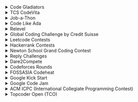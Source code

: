 <details>
<summary>Code Gladiators</summary>
<br>
About <br>
Code Gladiators is an annual coding competition by TechGig, that draws the best and the brightest coding talent from all parts of India. With multiple contests in emerging technologies and the coveted title of Code Gladiators up for grabs, the competition sees enthusiastic participation and has grown from strength to strength with each passing year.The last date to register in this contest is June 20,2022.
<br> Official Website- <br>
https://www.techgig.com/codegladiators<br>

Explanation on Youtube- <br>
https://youtu.be/fzymgR7EdUs

</details>

<details>
<summary>TCS CodeVita</summary>
<br>
About <br>
  
CodeVita, organized annually by TCS, is open to graduate students, promoting competitive programming and skill growth. Top participants earn TCS job interview opportunities. Started in 2012, it raises awareness about competitive coding.

Eligibility: Those graduating in 2024, 2025, 2026, or 2027 worldwide, pursuing engineering/science-related degrees, are eligible. Registration details are typically announced by TCS in advance of the competition.
<br> Official Website- <br>
https://codevita.tcsapps.com<br>
Explanation on Youtube- <br>
https://www.youtube.com/watch?v=V3YUv3nj-UI

</details>

<details>
<summary> Job-a-Thon </summary>
<br>About<br>

Jobathan is a 2.5 hrs coding contest targeted toward hiring freshers and interns, organized by GeeksforGeeks on the 21st of every month for organizations that are looking to hire top coders. Till now nearly 50 companies have trusted it to fulfill their hiring needs.
For this, organizations can directly contact us through our official email address, or they can submit their queries through this form (Form Link), a representative from the GeeksforGeeks’ team will reach out to the organizations.

<br>Official Website- <br>
https://www.geeksforgeeks.org/geeksforgeeks-jobathon/

<br>Explanation on Youtube- <br>
https://youtu.be/EkIv4HuGGcQ

</details>

<details>
<summary> Code Like Ada </summary>
<br>About<br>

Code Like Ada is a women's tech hackathon focused on recruiting the best talent in India conducted by LG Ads Solutions (fromerly known as Alphonso).Top performers will get 2-month internship offers with a stipend of 2.5 Lakhs/month. 

<br>Official Website- <br>
https://www.linkedin.com/posts/lgads_code-like-ada-registration-activity-6975469661500956673-YWt0/?trk=public_profile_like_view&originalSubdomain=in

</details>

<details>
<summary> Relevel </summary>
<br>About<br>

Relevel is India's first hiring tournament platform. At Relevel, job aspirants can get access to multiple jobs in dream companies. Relevel also gives companies easy access to source and select the best of candidates, pre-assessed on their aptitude, competencies and skills.



Relevel, an Unacademy Group Company, is India's first hiring platform that empowers job-seekers to showcase their skills through tests and get their dream job within 15 days.



They are on a mission to democratise job opportunities at some of the finest companies in the country for millions of young Indians.

<br>Official Website- <br>
https://relevel.com/

<br>Explanation on Youtube- <br>
https://www.youtube.com/watch?v=rojSJ4eq9Bg

</details>

<details>
<summary>Global Coding Challenge by Credit Suisse</summary>
<br>
About <br>
The Global Coding Challenge is an online coding competition between participants across the globe. Around 3 weeks, users will be able to attempt solutions to nine coding problems. Participants can improve their code as many times as they like during the competition. After the completion of the competition, the Leaderboards will lock and the Global Coding Champion will be announced shortly. The competition has been entirely designed, built and run by Credit Suisse TAs.

Competition is split across 7 regions: UK, USA & Canada, Europe, India, Southeast Asia, Switzerland, and the rest of the world.9 original questions, ranging from easy to hard, to be answered using any of 6 popular programming languages.There are prizes for the best individual coder globally, the top 3 coders of all 7 regions.

Don't miss the chance to grab exciting prizes including MacBook Pro, iPhone, iPad Pro and much more!
In the past competitions, students who have participated and done well have also joined the Credit Suisse team on a Summer Internship or as Technical Analysts.
<br>
Official Website- <br>
https://www.credit-suisse.com/pwp/hr/en/codingchallenge/#/<br>
<br>
Explanation on Youtube- <br>
https://youtu.be/cJgwxMxNDCU

</details>


<details>
<summary>Leetcode Contests</summary>
<br>
About <br>
Leetcode hosts weekly and biweekly competitions mostly centred around data structures and algorithms. Each contest has a variety of prizes to be won.
<br> Official Website- <br>
leetcode.com/contest<br>

</details>

<details>
<summary>Hackerrank Contests</summary>
<br>
About <br>
Hackerrank Conducts various coding contest which are based on the core knowledge of Data Structures and Algorithms and also for any specific language. They have wide range of exciting quality prizes like macbook too. 
<br> Official Website <br>
https://www.hackerrank.com/contests<br>

</details>

<details>
<summary>Newton School Grand Coding Contest</summary>
<br>
About <br>
Newton School Grand Coding Contest is an annual coding competition by Newton School, it is one of India's Premier Coding Challenges with prizes upto 10Lac Rupees. Top coders of India and across the globe compete in the foremost competitive coding contest of the country. It also gives access to internships and job opportunities directly through Newton School, with their hiring partner network of 800+ companies.
<br> Official Website- <br>
https://www.newtonschool.co/coding-contest<br>

Explanation on Youtube- <br>
https://www.youtube.com/watch?v=W8KXpxYK900&ab_channel=CompetitiveCoding-NewtonSchool

</details>

<details>
<summary>Reply Challenges</summary>
<br>
About <br>
The Reply Code challenge was created in 2019. A team of coding experts from Reply (the Reply Code Masters), entered a few competitions. Based on their experiences, they decided to design a challenge powered by Reply aimed at Replyers first and then to students and professionals.
Now, over four intense hours, participants from all over the world come together each year to solve algorithm-based problems, using any programming language.

The Standard Edition is for students and professionals aged 16 or older. It involves solving logical mathematical problems by writing an algorithm in any programming language. You can train with the past problems and see if the level of the challenge fits for you.

If you're a teen students aged between 14 and 19, you can play on the Teen Edition!
<br> Official Website- <br>
https://challenges.reply.com/tamtamy/home.action<br>

Explanation on Youtube- <br>
https://www.youtube.com/watch?v=DckNhqySweU&list=PLgqiBpQGzC2B8U_c5gOWSSipf0H_1wT4w

</details>

<details>
<summary>Dare2Compete</summary>
<br>
About <br>
Unstop (formerly Dare2Compete) enables companies to engage with candidates in the most interactive way to discover, assess, and hire the best talent. It has 3 Mn+ active users who constantly participate in competitions and engagements.

On the other side, Unstop connects unstoppable talent with the world of opportunities. It enables students and professionals to learn, practice, participate in engagements, and get hired, rewarded, and recognized.

To put it straight, Unstop is the one-stop solution for companies to simplify the entire HR lifecycle and for students to simplify their career journey.

<br> Official Website- <br>
https://unstop.com/home<br>

Explanation on Youtube- <br>
https://www.youtube.com/watch?v=zawgqMAVNe0

</details>

<details>
<summary>Codeforces Rounds</summary>
<br>
About <br>
Codeforces is one of the best platforms for competitive coding and is usually known for its short challenges/contests where programmers from every corner of the world participate. Here you can practice problems from very beginner level to very advanced level.

In Codeforces, the contests are very frequent. There are 2-3 contests every week and the duration of each contest is 2-3 hours mostly. Some contests are available to you according to your rankings as well. If you are a beginner then you can give contests rated for Division 2, Division 3, and Division 4. Your rating will increase or decrease on the basis of problems you solve in each contest and in how much time you solve it. The lesser time you take for each problem, the more will be your rating.

<br> Official Website <br>
https://codeforces.com/<br>

</details>

<details>
<summary>FOSSASIA Codeheat</summary>
<br>
About <br>
Codeheat is a coding contest for FOSSASIA projects on GitHub.

The contest is separated into two months period after which winners of each period are announced.

The jury chooses the winners from the top 10 contributors according to code quality and relevance of commits for the project each period. The jury also takes other contributions like submitted scrum reports and technical blog posts into account, but of course awesome code is the most important item on the list.

Other participants have the chance to win Tshirts and Swag and get certificates of participation.

<br> Official Website- <br>
https://codeheat.org/ <br>

Explanation on Youtube- <br>
https://www.youtube.com/watch?v=7jD6Iy-1EOs

</details>

<details>
<summary>Google Kick Start</summary>
<br>
About <br>
Onine coding contest with international particpants. Solve quality algorithmic questions designed by engineers at Google.
Rounds take place region-wise.


Scoring is based n penalty time and total points earned.
Point earned = Total score | Penalty time =  Time taken to pass maximum testcases
Top partcipants might even get interview opportunity at Google.
Certificates are given to all participants who submit at least 1 question. Consecutive particpation after an year will also display rank on certificate.



<br> Official Website- <br>
https://codingcompetitions.withgoogle.com/kickstart/about <br>

Explanation on Youtube- <br>
https://www.youtube.com/watch?v=uGrBHohIgQY&ab_channel=WilliamLin

</details>

<details>
<summary>Google Code Jam</summary>
<br>
About <br>
Google Code Jam is conducted by Google from 2003.The competition consists of a set of algorithmic problems which must be solved in a fixed amount of time.
The winner is awarded $15000 and there are smaller prizes for the runner ups.
<br> Official Website- <br>
https://codingcompetitions.withgoogle.com/codejam<br>

Explanation on Youtube- <br>
https://www.youtube.com/watch?v=cpguolx2oms
</details>

<details>

<summary>ACM ICPC (International Collegiate Programming Contest)</summary>
<br>
About <br>
The International Collegiate Programming Contest is an algorithmic programming contest for college students. Teams of three, representing their university, work to solve the most real-world problems, fostering collaboration, creativity, innovation, and the ability to perform under pressure. Through training and competition, teams challenge each other to raise the bar on the possible. Quite simply, it is the oldest, largest, and most prestigious programming contest in the world.
<br> Official Website- <br>
https://icpc.global/<br>

Explanation on Youtube- <br>
[https://youtu.be/fzymgR7EdUs](https://youtu.be/iuI0SKPT35Y?feature=shared)https://youtu.be/iuI0SKPT35Y?feature=shared


</details>


<details>
<summary>Topcoder Open (TCO)</summary>
<br>
  
About <br>
The Topcoder Open (TCO) is our annual online and onsite tournament to celebrate and reward the community. TCO encompasses every day competitions at Topcoder and adds points to them. While you’re competing, you’re earning TCO points and more potential prizes as well as trips to the TCO Finals held in the United States!

The ultimate programming tournament is back again for another year. We can’t wait to see the live competitions go down, the innovative speakers take the stage, and see who will reign as the new champions!

<br> Official Website- <br>
https://www.topcoder.com/community/member-programs/topcoder-open<br>

Explanation on Youtube- <br>
https://youtu.be/BxiiYypIzeQ?feature=shared

</details>



